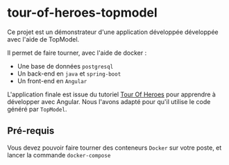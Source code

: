 # tour-of-heroes-topmodel

Ce projet est un démonstrateur d'une application développée développée avec l'aide de TopModel.

Il permet de faire tourner, avec l'aide de docker :

- Une base de données `postgresql`
- Un back-end en `java` et `spring-boot`
- Un front-end en `Angular`

L'application finale est issue du tutoriel [Tour Of Heroes](https://angular.io/tutorial/tour-of-heroes) pour apprendre à développer avec Angular. Nous l'avons adapté pour qu'il utilise le code généré par `TopModel`.

## Pré-requis

Vous devez pouvoir faire tourner des conteneurs `Docker` sur votre poste, et lancer la commande `docker-compose`
